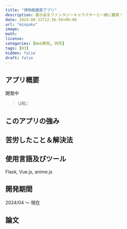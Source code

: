 ```yaml
---
title: "博物館鑑賞アプリ"
description: 展示品をファンタジーキャラクターと一緒に鑑賞！
date: 2024-08-31T12:36:58+09:00
url: "minpaku"
image:
math:
license:
categories: [Web開発, 研究]
tags: [B3]
hidden: false
draft: false
---
```


## アプリ概要

開発中

> URL:

## このアプリの強み

## 苦労したこと＆解決法

## 使用言語及びツール

Flask, Vue.js, anime.js

## 開発期間

2024/04 ～ 現在

## 論文
